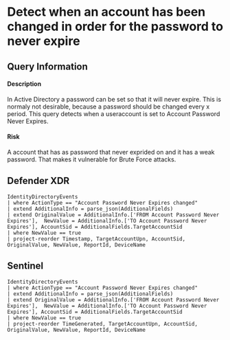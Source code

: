 # Detect when an account has been changed in order for the password to never expire

## Query Information

#### Description
In Active Directory a password can be set so that it will never expire. This is normaly not desirable, because a password should be changed every x period. This query detects when a useraccount is set to Account Password Never Expires.

#### Risk
A account that has as password that never exprided on and it has a weak password. That makes it vulnerable for Brute Force attacks. 

## Defender XDR
```KQL
IdentityDirectoryEvents
| where ActionType == "Account Password Never Expires changed"
| extend AdditionalInfo = parse_json(AdditionalFields)
| extend OriginalValue = AdditionalInfo.['FROM Account Password Never Expires'],  NewValue = AdditionalInfo.['TO Account Password Never Expires'], AccountSid = AdditionalFields.TargetAccountSid
| where NewValue == true
| project-reorder Timestamp, TargetAccountUpn, AccountSid, OriginalValue, NewValue, ReportId, DeviceName
```

## Sentinel
```KQL
IdentityDirectoryEvents
| where ActionType == "Account Password Never Expires changed"
| extend AdditionalInfo = parse_json(AdditionalFields)
| extend OriginalValue = AdditionalInfo.['FROM Account Password Never Expires'],  NewValue = AdditionalInfo.['TO Account Password Never Expires'], AccountSid = AdditionalFields.TargetAccountSid
| where NewValue == true
| project-reorder TimeGenerated, TargetAccountUpn, AccountSid, OriginalValue, NewValue, ReportId, DeviceName
```



